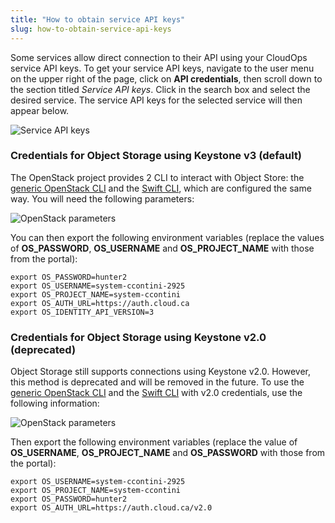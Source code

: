 ```yaml
---
title: "How to obtain service API keys"
slug: how-to-obtain-service-api-keys
---
```



Some services allow direct connection to their API using your CloudOps service API keys.  To get your service API keys, navigate to the user menu on the upper right of the page, click on **API credentials**, then scroll down to the section titled *Service API keys*.  Click in the search box and select the desired service.  The service API keys for the selected service will then appear below.

![Service API keys](/assets/api-service-keys-en-1.png)

### Credentials for Object Storage using Keystone v3 (default)

The OpenStack project provides 2 CLI to interact with Object Store: the [generic OpenStack CLI](https://docs.openstack.org/newton/user-guide/common/cli-install-openstack-command-line-clients.html) and the [Swift CLI](https://www.swiftstack.com/docs/integration/python-swiftclient.html), which are configured the same way. You will need the following parameters:

![OpenStack parameters](/assets/api-service-keys-en-2.png)

You can then export the following environment variables (replace the values of **OS_PASSWORD**, **OS_USERNAME** and **OS_PROJECT_NAME** with those from the portal):

```
export OS_PASSWORD=hunter2
export OS_USERNAME=system-ccontini-2925
export OS_PROJECT_NAME=system-ccontini
export OS_AUTH_URL=https://auth.cloud.ca
export OS_IDENTITY_API_VERSION=3
```

<!-- ### Credentials for the S3-compatible API
The AWS CLI requires several pieces of information to connect to the S3 endpoint, including the secret key and the access key, which are available at the same place as your regular cloud.ca Object Storage credentials, as well as the endpoint URL and a region name. The endpoint URL is always **https://objects.cloud.ca** and the region name *cloud.ca*.

![OpenStack S3 API key](/assets/api-service-keys-en-3.png)

**Note:** If it is the first time you use the S3 API in this environment, you might need to click the "Regenerate" button on the right of the screen. Warning: this will regenerate a new password for this user for object storage (Swift and AWS), for all the environments he or she currently is part of. Alternatively, you can remove the user from the environment, and re-add it. This does not change the password for this user for any environment he or she is currently a member.

You can then configure the AWS CLI by updating the file `~/.aws/credentials` with the following content (replace the value of *aws_access_key_id* and *aws_secret_access_key* with those from the portal):

```
[default]
region = cloud.ca
aws_access_key_id = 076d7a255a4236965ba97b4f91363f2
aws_secret_access_key = ********************
s3 =
endpoint_url = https://objects.cloud.ca
```
-->

### Credentials for Object Storage using Keystone v2.0 (deprecated)

Object Storage still supports connections using Keystone v2.0. However, this method is deprecated and will be removed in the future. To use the [generic OpenStack CLI](https://docs.openstack.org/newton/user-guide/common/cli-install-openstack-command-line-clients.html) and the [Swift CLI](https://www.swiftstack.com/docs/integration/python-swiftclient.html) with v2.0 credentials, use the following information:

![OpenStack parameters](/assets/api-service-keys-en-4.png)

Then export the following environment variables (replace the value of **OS_USERNAME**, **OS_PROJECT_NAME** and **OS_PASSWORD** with those from the portal):

```
export OS_USERNAME=system-ccontini-2925
export OS_PROJECT_NAME=system-ccontini
export OS_PASSWORD=hunter2
export OS_AUTH_URL=https://auth.cloud.ca/v2.0
```
